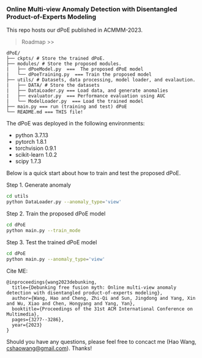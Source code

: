 ### Online Multi-view Anomaly Detection with Disentangled Product-of-Experts Modeling

This repo hosts our dPoE published in ACMMM-2023.

> Roadmap >>

```
dPoE/
├── ckpts/ # Store the trained dPoE.
├── modules/ # Store the proposed modules.
|	├── dPoeModel.py  ===  The proposed dPoE model
|	└── dPoeTraining.py  === Train the proposed model
├── utils/ # Datasets, data processing, model loader, and evalaution.
|	├── DATA/ # Store the datasets
|	├── DataLoader.py === Load data, and generate anomalies
|	├── evaluator.py  === Performance evaluation using AUC
|	└── ModelLoader.py  === Load the trained model
├── main.py === run (training and test) dPoE
└── README.md === THIS file!

```

The dPoE was deployed in the following environments:

- python 3.7.13
- pytorch 1.8.1
- torchvision 0.9.1
- scikit-learn 1.0.2
- scipy 1.7.3

Below is a quick start about how to train and test the proposed dPoE.

Step 1. Generate anomaly
```sh
cd utils
python DataLoader.py --anomaly_type='view'
```

Step 2. Train the proposed dPoE model
```sh
cd dPoE
python main.py --train_mode
```

Step 3. Test the trained dPoE model
```sh
cd dPoE
python main.py --anomaly_type='view'
```

Cite ME:

```
@inproceedings{wang2023debunking,
  title={Debunking free fusion myth: Online multi-view anomaly detection with disentangled product-of-experts modeling},
  author={Wang, Hao and Cheng, Zhi-Qi and Sun, Jingdong and Yang, Xin and Wu, Xiao and Chen, Hongyang and Yang, Yan},
  booktitle={Proceedings of the 31st ACM International Conference on Multimedia},
  pages={3277--3286},
  year={2023}
}
```

Should you have any questions, please feel free to concact me (Hao Wang, cshaowang@gmail.com). Thanks!